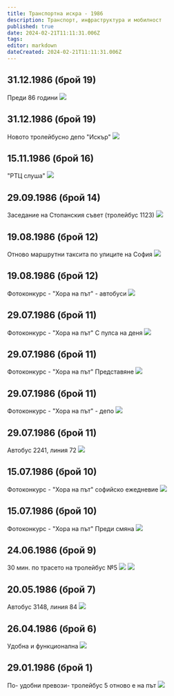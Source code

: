 ```yaml
---
title: Транспортна искра - 1986
description: Транспорт, инфраструктура и мобилност
published: true
date: 2024-02-21T11:11:31.006Z
tags: 
editor: markdown
dateCreated: 2024-02-21T11:11:31.006Z
---
```



## 31.12.1986 (брой 19)
Преди 86 години
<img src="http://46.10.181.183:1518/trinmo/literature/vestnik-transportna-iskra/1986/1986.12.31-br19-1.jpg">

## 31.12.1986 (брой 19)
Новото тролейбусно депо "Искър"
<img src="http://46.10.181.183:1518/trinmo/literature/vestnik-transportna-iskra/1986/1986.12.31-br19.jpg">

## 15.11.1986 (брой 16)
"РТЦ слуша"
<img src="http://46.10.181.183:1518/trinmo/literature/vestnik-transportna-iskra/1986/1986.11.15-br16.jpg">

## 29.09.1986 (брой 14)
Заседание на Стопанския съвет (тролейбус 1123)
<img src="http://46.10.181.183:1518/trinmo/literature/vestnik-transportna-iskra/1986/1986.09.29-br14-1.jpg">

## 19.08.1986 (брой 12)
Отново маршрутни таксита по улиците на София
<img src="http://46.10.181.183:1518/trinmo/literature/vestnik-transportna-iskra/1986/1986.08.19-br12-2.jpg">

## 19.08.1986 (брой 12)
Фотоконкурс - "Хора на път" - автобуси
<img src="http://46.10.181.183:1518/trinmo/literature/vestnik-transportna-iskra/1986/1986.08.19-br12-1.jpg">

## 29.07.1986 (брой 11)
Фотоконкурс - "Хора на път" С пулса на деня
<img src="http://46.10.181.183:1518/trinmo/literature/vestnik-transportna-iskra/1986/1986.07.29-br11-4.jpg">

## 29.07.1986 (брой 11)
Фотоконкурс - "Хора на път" Представяне
<img src="http://46.10.181.183:1518/trinmo/literature/vestnik-transportna-iskra/1986/1986.07.29-br11-2.jpg">

## 29.07.1986 (брой 11)
Фотоконкурс - "Хора на път" - депо
<img src="http://46.10.181.183:1518/trinmo/literature/vestnik-transportna-iskra/1986/1986.07.29-br11-3.jpg">

## 29.07.1986 (брой 11)
Автобус 2241, линия 72
<img src="http://46.10.181.183:1518/trinmo/literature/vestnik-transportna-iskra/1986/1986.07.29-br11-1.jpg">

## 15.07.1986 (брой 10)
Фотоконкурс - "Хора на път" софийско ежедневие
<img src="http://46.10.181.183:1518/trinmo/literature/vestnik-transportna-iskra/1986/1986.07.15-br10-2.jpg">

## 15.07.1986 (брой 10)
Фотоконкурс - "Хора на път" Преди смяна
<img src="http://46.10.181.183:1518/trinmo/literature/vestnik-transportna-iskra/1986/1986.07.15-br10-1.jpg">

## 24.06.1986 (брой 9)
30 мин. по трасето на тролейбус №5
<img src="http://46.10.181.183:1518/trinmo/literature/vestnik-transportna-iskra/1986/1986.06.24-br9-1.jpg">
<img src="http://46.10.181.183:1518/trinmo/literature/vestnik-transportna-iskra/1986/1986.06.24-br9-2.jpg">

## 20.05.1986 (брой 7)
Автобус 3148, линия 84
<img src="http://46.10.181.183:1518/trinmo/literature/vestnik-transportna-iskra/1986/1986.05.20-br7.jpg">

## 26.04.1986 (брой 6)
Удобна и функционална
<img src="http://46.10.181.183:1518/trinmo/literature/vestnik-transportna-iskra/1986/1986.04.26-br6.jpg">

## 29.01.1986 (брой 1)
По- удобни превози- тролейбус 5 отново е на път
<img src="http://46.10.181.183:1518/trinmo/literature/vestnik-transportna-iskra/1986/1986.01.29-br1.jpg">

